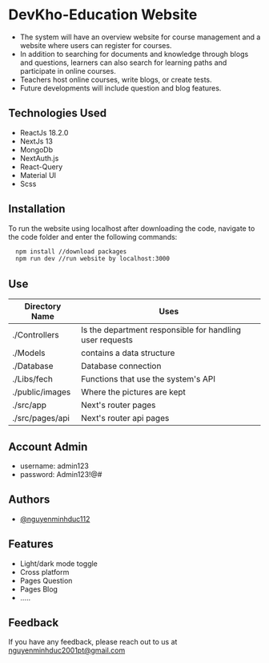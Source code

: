 # DevKho-Education Website
- The system will have an overview website for course management and a website where users can register for courses.
- In addition to searching for documents and knowledge through blogs and questions, learners can also search for learning paths and participate in online courses.
- Teachers host online courses, write blogs, or create tests.
- Future developments will include question and blog features.
## Technologies Used
- ReactJs 18.2.0
- NextJs 13
- MongoDb 
- NextAuth.js
- React-Query
- Material UI
- Scss

## Installation

To run the website using localhost after downloading the code, navigate to the code folder and enter the following commands:

```bash
  npm install //download packages
  npm run dev //run website by localhost:3000
```
## Use

| Directory Name | Uses |
|--------------|-------|
| ./Controllers | Is the department responsible for handling user requests |
| ./Models | contains a data structure |
| ./Database | Database connection | 
| ./Libs/fech | Functions that use the system's API | 
| ./public/images | Where the pictures are kept | 
| ./src/app | Next's router pages | 
| ./src/pages/api | Next's router api pages | 

## Account Admin
- username: admin123
- password: Admin123!@#

## Authors

- [@nguyenminhduc112](https://github.com/nguyenminhduc112)

## Features

- Light/dark mode toggle
- Cross platform
- Pages Question
- Pages Blog
- .....

## Feedback

If you have any feedback, please reach out to us at nguyenminhduc2001pt@gmail.com

